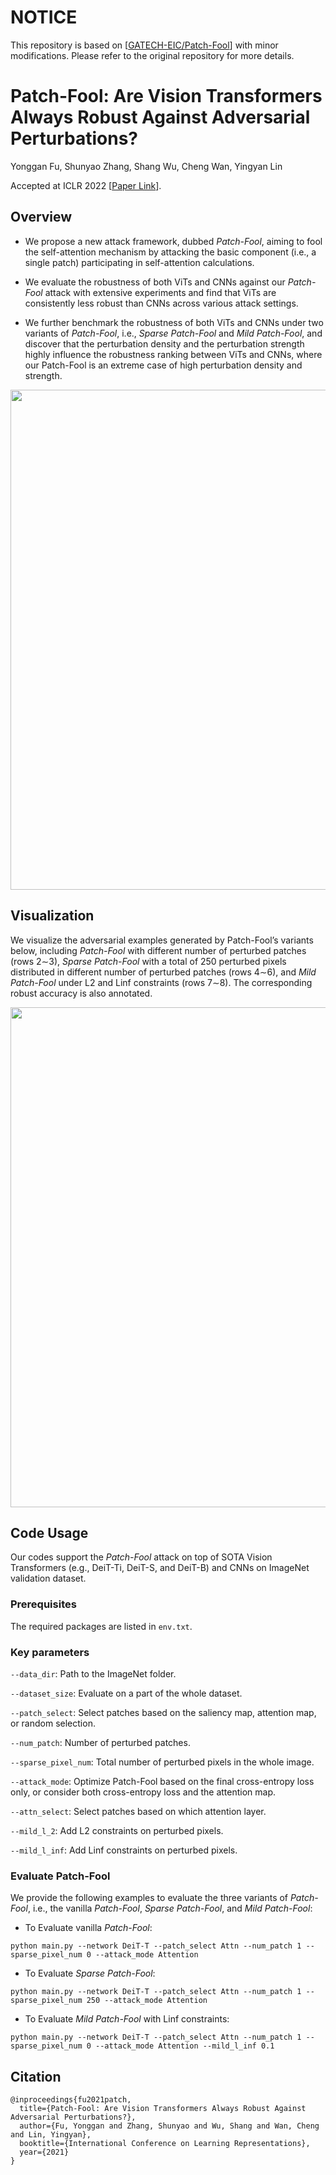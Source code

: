 # NOTICE
This repository is based on [[GATECH-EIC/Patch-Fool](https://github.com/GATECH-EIC/Patch-Fool.git)] with minor modifications.
Please refer to the original repository for more details.

# Patch-Fool: Are Vision Transformers Always Robust Against Adversarial Perturbations?
Yonggan Fu, Shunyao Zhang, Shang Wu, Cheng Wan, Yingyan Lin

Accepted at ICLR 2022 [[Paper Link](https://openreview.net/forum?id=28ib9tf6zhr)].

## Overview

- We propose a new attack framework, dubbed *Patch-Fool*, aiming to fool the self-attention mechanism by attacking the basic component (i.e., a single patch) participating in self-attention calculations.
    
- We evaluate the robustness of both ViTs and CNNs against our *Patch-Fool* attack with extensive experiments and find that ViTs are consistently less robust than CNNs across various attack settings.
    
- We further benchmark the robustness of both ViTs and CNNs under two variants of *Patch-Fool*, i.e., *Sparse Patch-Fool* and *Mild Patch-Fool*, and discover that the perturbation density and the perturbation strength highly influence the robustness ranking between ViTs and CNNs, where our Patch-Fool is an extreme case of high perturbation density and strength. 

<p align="center">
  <img src="figures/overview.png" width="800">
</p>

## Visualization

We visualize the adversarial examples generated by Patch-Fool’s variants below, including *Patch-Fool* with different number of perturbed patches (rows 2∼3), *Sparse Patch-Fool* with a total of 250 perturbed pixels distributed in different number of perturbed patches (rows 4∼6), and *Mild Patch-Fool* under L2 and Linf constraints (rows 7∼8). The corresponding robust accuracy is also annotated.

<p align="center">
  <img src="figures/visualization.png" width="800">
</p>

## Code Usage
Our codes support the *Patch-Fool* attack on top of SOTA Vision Transformers (e.g., DeiT-Ti, DeiT-S, and DeiT-B) and CNNs on ImageNet validation dataset.

### Prerequisites
The required packages are listed in ```env.txt```.

### Key parameters
```--data_dir```: Path to the ImageNet folder.

```--dataset_size```: Evaluate on a part of the whole dataset.

```--patch_select```: Select patches based on the saliency map, attention map, or random selection.

```--num_patch```: Number of perturbed patches.

```--sparse_pixel_num```: Total number of perturbed pixels in the whole image.

```--attack_mode```: Optimize Patch-Fool based on the final cross-entropy loss only, or consider both cross-entropy loss and the attention map.

```--attn_select```: Select patches based on which attention layer.

```--mild_l_2```: Add L2 constraints on perturbed pixels.

```--mild_l_inf```: Add Linf constraints on perturbed pixels.


### Evaluate Patch-Fool
We provide the following examples to evaluate the three variants of *Patch-Fool*, i.e., the vanilla *Patch-Fool*, *Sparse Patch-Fool*, and *Mild Patch-Fool*: 

- To Evaluate  vanilla *Patch-Fool*:

```
python main.py --network DeiT-T --patch_select Attn --num_patch 1 --sparse_pixel_num 0 --attack_mode Attention
```

- To Evaluate *Sparse Patch-Fool*:

```
python main.py --network DeiT-T --patch_select Attn --num_patch 1 --sparse_pixel_num 250 --attack_mode Attention
```

- To Evaluate *Mild Patch-Fool* with Linf constraints: 


```
python main.py --network DeiT-T --patch_select Attn --num_patch 1 --sparse_pixel_num 0 --attack_mode Attention --mild_l_inf 0.1
```

## Citation
```
@inproceedings{fu2021patch,
  title={Patch-Fool: Are Vision Transformers Always Robust Against Adversarial Perturbations?},
  author={Fu, Yonggan and Zhang, Shunyao and Wu, Shang and Wan, Cheng and Lin, Yingyan},
  booktitle={International Conference on Learning Representations},
  year={2021}
}
```
